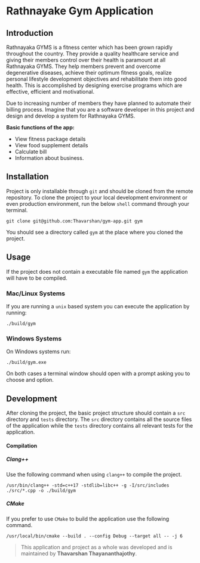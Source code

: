 # Rathnayake Gym Application

## Introduction

Rathnayaka GYMS is a fitness center which has been grown rapidly throughout the country. They provide a quality healthcare service and giving their members control over their health is paramount at all Rathnayaka GYMS. They help members prevent and overcome degenerative diseases, achieve their optimum fitness goals, realize personal lifestyle development objectives and rehabilitate them into good health. This is accomplished by designing exercise programs which are effective, efficient and motivational.

Due to increasing number of members they have planned to automate their billing process. Imagine that you are a software developer in this project and design and develop a system for Rathnayaka GYMS.

**Basic functions of the app:**
- View fitness package details
- View food supplement details
- Calculate bill
- Information about business.

## Installation

Project is only installable through `git` and should be cloned from the remote repository. To clone the project to your local development environment or even production environment, run the below `shell` command through your terminal.

```shell
git clone git@github.com:Thavarshan/gym-app.git gym
```

You should see a directory called `gym` at the place where you cloned the project.

## Usage

If the project does not contain a executable file named `gym` the application will have to be compiled.

### Mac/Linux Systems

If you are running a `unix` based system you can execute the application by running:

```shell
./build/gym
```

### Windows Systems

On Windows systems run:

```shell
./build/gym.exe
```

On both cases a terminal window should open with a prompt asking you to choose and option.
## Development

After cloning the project, the basic project structure should contain a `src` directory and `tests` directory. The `src` directory contains all the source files of the application while the `tests` directory contains all relevant tests for the application.

#### Compilation

##### Clang++

Use the following command when using `clang++` to compile the project.

```shell
/usr/bin/clang++ -std=c++17 -stdlib=libc++ -g -I/src/includes ./src/*.cpp -o ./build/gym
```

##### CMake

If you prefer to use `CMake` to build the application use the following command.

```shell
/usr/local/bin/cmake --build . --config Debug --target all -- -j 6
```

> This application and project as a whole was developed and is maintained by **Thavarshan Thayananthajothy**.
